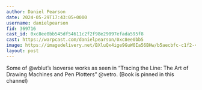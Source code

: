 ```yaml
---
author: Daniel Pearson
date: 2024-05-29T17:43:05+0000
username: danielpearson
fid: 369716
cast_id: 0xc8ee0bb545df54611c2f2f98e29097efada595f8
cast: https://warpcast.com/danielpearson/0xc8ee0bb5
image: https://imagedelivery.net/BXluQx4ige9GuW0Ia56BHw/b5aecbfc-c1f2-4db2-b685-e52946c94700/original
layout: post
---
```

Some of @wblut’s Isoverse works as seen in “Tracing the Line: The Art of Drawing Machines and Pen Plotters” @vetro. (Book is pinned in this channel)  

<img src='https://imagedelivery.net/BXluQx4ige9GuW0Ia56BHw/b5aecbfc-c1f2-4db2-b685-e52946c94700/original' alt='' referrerpolicy='no-referrer'/>